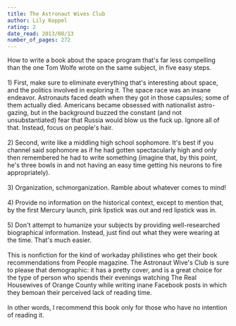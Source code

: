 ```yaml
---
title: The Astronaut Wives Club
author: Lily Koppel
rating: 2
date_read: 2013/08/13
number_of_pages: 272
---
```


How to write a book about the space program that's far less compelling than the one Tom Wolfe wrote on the same subject, in five easy steps.<br/><br/>1) First, make sure to eliminate everything that's interesting about space, and the politics involved in exploring it. The space race was an insane endeavor. Astronauts faced death when they got in those capsules; some of them actually died. Americans became obsessed with nationalist astro-gazing, but in the background buzzed the constant (and not unsubstantiated) fear that Russia would blow us the fuck up. Ignore all of that. Instead, focus on people's hair.<br/><br/>2) Second, write like a middling high school sophomore. It's best if you channel said sophomore as if he had gotten spectacularly high and only then remembered he had to write something (imagine that, by this point, he's three bowls in and not having an easy time getting his neurons to fire appropriately).<br/><br/>3) Organization, schmorganization. Ramble about whatever comes to mind!<br/><br/>4) Provide no information on the historical context, except to mention that, by the first Mercury launch, pink lipstick was out and red lipstick was in.<br/><br/>5) Don't attempt to humanize your subjects by providing well-researched biographical information. Instead, just find out what they were wearing at the time. That's much easier.<br/><br/>This is nonfiction for the kind of workaday philistines who get their book recommendations from People magazine. The Astronaut Wive's Club is sure to please that demographic: it has a pretty cover, and is a great choice for the type of person who spends their evenings watching The Real Housewives of Orange County while writing inane Facebook posts in which they bemoan their perceived lack of reading time.<br/><br/>In other words, I recommend this book only for those who have no intention of reading it.